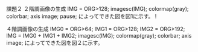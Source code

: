 課題２
２階調画像の生成
IMG = ORG>128;
imagesc(IMG); colormap(gray); colorbar;  axis image;
pause;
によってできた図を図1に示す。
!

４階調画像の生成
IMG0 = ORG>64;
IMG1 = ORG>128;
IMG2 = ORG>192;
IMG = IMG0 + IMG1 + IMG2;
imagesc(IMG); colormap(gray); colorbar;  axis image;
によってできた図を図２に示す。
